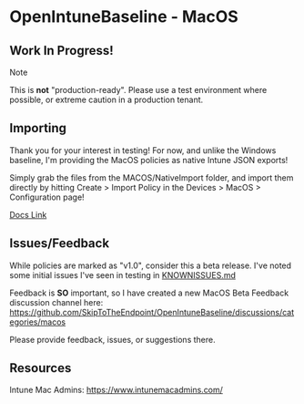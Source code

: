 # OpenIntuneBaseline - MacOS

## Work In Progress!
> [!NOTE]
> This is **not** "production-ready". Please use a test environment where possible, or extreme caution in a production tenant.

## Importing
Thank you for your interest in testing! For now, and unlike the Windows baseline, I'm providing the MacOS policies as native Intune JSON exports! 

Simply grab the files from the MACOS/NativeImport folder, and import them directly by hitting Create > Import Policy in the Devices > MacOS > Configuration page! 

[Docs Link](https://learn.microsoft.com/en-us/mem/intune/configuration/settings-catalog?tabs=sc-search-filter%2Csc-reporting#import-and-export-a-profile)

## Issues/Feedback
While policies are marked as "v1.0", consider this a beta release. I've noted some initial issues I've seen in testing in [KNOWNISSUES.md](KNOWNISSUES.md)

Feedback is **SO** important, so I have created a new MacOS Beta Feedback discussion channel here: https://github.com/SkipToTheEndpoint/OpenIntuneBaseline/discussions/categories/macos

Please provide feedback, issues, or suggestions there.

## Resources
Intune Mac Admins: https://www.intunemacadmins.com/
